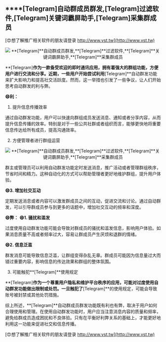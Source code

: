## ****[Telegram]**自动群成员群发,**[Telegram]**过滤软件,**[Telegram]**关键词霸屏助手,**[Telegram]**采集群成员**

[😍想了解推广相关软件的朋友请登录 http://www.vst.tw](http://www.vst.tw)

 <center><img src="https://vst.tw/MP4/tuiguang/png/0.png" alt="**[Telegram]**自动群成员群发,**[Telegram]**过滤软件,**[Telegram]**关键词霸屏助手,**[Telegram]**采集群成员"></center>

**[Telegram]**作为一款备受欢迎的即时通讯应用，拥有着强大的群组功能，方便用户进行交流和分享。近期，一些用户开始尝试利用**[Telegram]**自动群发功能来扩大影响力和提高社交活跃度。然而，这一举措也引发了一些争议，让人们开始思考自动群发的利与弊。

**😄利：**
1. 提升信息传播效率

通过自动群发功能，用户可以快速向群组成员发送消息、通知或者分享内容，从而提升信息传播的效率。特别是对于一些公共社群或者组织而言，能够更快地将重要信息传达给所有成员，提高沟通效率。

2. 方便管理者进行群组运营

 <center><img src="https://vst.tw/MP4/tuiguang/png/3.png" alt="**[Telegram]**自动群成员群发,**[Telegram]**过滤软件,**[Telegram]**关键词霸屏助手,**[Telegram]**采集群成员"></center>

群主或管理员可以利用自动群发功能定时发送消息，推广活动或者管理群组秩序，节省时间和精力。这种自动化的方式可以帮助管理者更好地维护群组，提升用户体验。

**😄3. 增加社交互动**

定期发送消息或者内容可以激发群成员之间的互动，促进交流和讨论。通过自动群发，可以引导群成员参与到更多的话题中，增加社交互动的频率和深度。

**😄弊：**
**😄1. 骚扰和滥发**

过度使用自动群发功能可能会导致对群成员的骚扰和滥发信息，影响用户体验。如果消息质量不高或者频率过大，容易让群成员产生厌烦和退群的情绪。

**😄2. 信息泛滥**

群发消息可能导致信息泛滥，让群组变得杂乱无章。群成员可能因为信息量过大而错过重要内容，影响信息的传达效果和群组的整体氛围。

3. 可能触犯**[Telegram]**使用规定

**[Telegram]**作为一个尊重用户隐私和维护平台秩序的应用，可能对过度使用自动群发功能做出限制或处罚。一旦触犯了**[Telegram]**的使用规定，可能会导致账号被封禁或其他处罚措施。

综上所述，**[Telegram]**自动群成员群发功能既有利也有弊，取决于用户如何合理使用和管理。在使用自动群发功能时，用户应当注意消息内容的质量和频率，避免给群成员造成困扰和不良体验。只有在平衡好利弊关系的基础上，才能更好地利用这一功能来促进社交和信息传播。

[😍想了解推广相关软件的朋友请登录 http://www.vst.tw](http://www.vst.tw)



